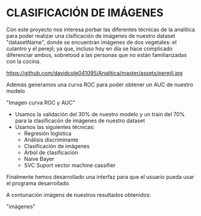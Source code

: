 # CLASIFICACIÓN DE IMÁGENES

Con este proyecto nos interesa porbar las diferentes técnicas de la analítica para poder realizar una clsificación de imágenes de nuestro dataset "datasetName", donde se encuentran imágenes de dos vegetales: el culantro y el perejil; ya que, incluso hoy en día se hace complicado diferenciar ambos, sobretood a las personas que no están familiarizadas con la cocina.

https://github.com/davidcole041095/Analitica/master/assets/perejil.jpg

Además generamos una curva ROC para poder obtener un AUC de nuestro modelo

"Imagen curva ROC y AUC"

* Usamos la validación del 30% de nuestro modelo y un train del 70% para la clasificacón de imágenes de nuestro dataset	
* Usamos las siguientes técnicas: 
	* Regresión logística
	* Análisis discriminante
	* Clasificación de imágenes
	* Árbol de clasificación
	* Naive Bayer
	* SVC Suport vector machine cassifier

Finalmente hemos desarrollado una interfaz para que el usuario pueda usar el programa desarrollado.

A contunación imágens de nuestros resultados obtenidos:

"imágenes"
